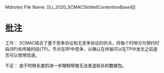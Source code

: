  Mdnotes File Name: [[Li_2020_SCMACSlottedContentionBased]]

# 批注

工作：
SCMAC结合了基于竞争协议和无竞争协议的优点，将每个时隙分为预约时段(RP)和传输时段(TP)。节点在RP中竞争，以确认在传输可以在TP中发生之前是否可以使用信道。

不足：
<span style="color: rgb(0,0,0)">由于时隙长度的进一步限制导致无法发送较长的数据包。</span>